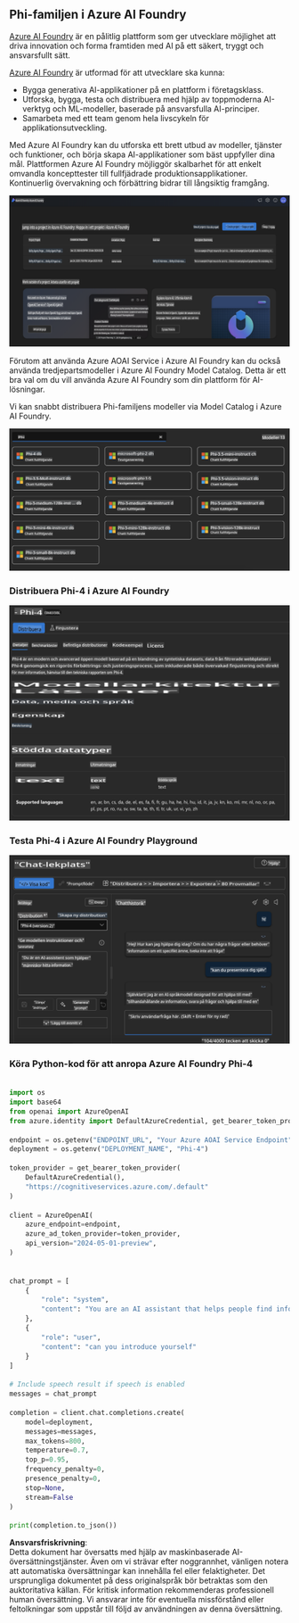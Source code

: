 ## Phi-familjen i Azure AI Foundry

[Azure AI Foundry](https://ai.azure.com) är en pålitlig plattform som ger utvecklare möjlighet att driva innovation och forma framtiden med AI på ett säkert, tryggt och ansvarsfullt sätt.

[Azure AI Foundry](https://ai.azure.com) är utformad för att utvecklare ska kunna:

- Bygga generativa AI-applikationer på en plattform i företagsklass.
- Utforska, bygga, testa och distribuera med hjälp av toppmoderna AI-verktyg och ML-modeller, baserade på ansvarsfulla AI-principer.
- Samarbeta med ett team genom hela livscykeln för applikationsutveckling.

Med Azure AI Foundry kan du utforska ett brett utbud av modeller, tjänster och funktioner, och börja skapa AI-applikationer som bäst uppfyller dina mål. Plattformen Azure AI Foundry möjliggör skalbarhet för att enkelt omvandla koncepttester till fullfjädrade produktionsapplikationer. Kontinuerlig övervakning och förbättring bidrar till långsiktig framgång.

![portal](../../../../../translated_images/AIFoundryPorral.68f0acc7d5f47991d90f78fd199beb1123941bba27c39effe55ebfc1d07f114c.sv.png)

Förutom att använda Azure AOAI Service i Azure AI Foundry kan du också använda tredjepartsmodeller i Azure AI Foundry Model Catalog. Detta är ett bra val om du vill använda Azure AI Foundry som din plattform för AI-lösningar.

Vi kan snabbt distribuera Phi-familjens modeller via Model Catalog i Azure AI Foundry.

![ModelCatalog](../../../../../translated_images/AIFoundryModelCatalog.65aadf44c7a47e16a745104efa3ca2b49580c7be190f901a3da6d6533fc37b07.sv.png)

### **Distribuera Phi-4 i Azure AI Foundry**

![Phi4](../../../../../translated_images/AIFoundryPhi4.dd27d994739126af80d23e8ec9d3bfd7e6b518d3993aa729fdd4c26e1add8d35.sv.png)

### **Testa Phi-4 i Azure AI Foundry Playground**

![Playground](../../../../../translated_images/AIFoundryPlayground.11365174557f8eac71ce4d439d344dd767a1b04701e9ffe73642feefb099188d.sv.png)

### **Köra Python-kod för att anropa Azure AI Foundry Phi-4**

```python

import os  
import base64
from openai import AzureOpenAI  
from azure.identity import DefaultAzureCredential, get_bearer_token_provider  
        
endpoint = os.getenv("ENDPOINT_URL", "Your Azure AOAI Service Endpoint")  
deployment = os.getenv("DEPLOYMENT_NAME", "Phi-4")  
      
token_provider = get_bearer_token_provider(  
    DefaultAzureCredential(),  
    "https://cognitiveservices.azure.com/.default"  
)  
  
client = AzureOpenAI(  
    azure_endpoint=endpoint,  
    azure_ad_token_provider=token_provider,  
    api_version="2024-05-01-preview",  
)  
  

chat_prompt = [
    {
        "role": "system",
        "content": "You are an AI assistant that helps people find information."
    },
    {
        "role": "user",
        "content": "can you introduce yourself"
    }
] 
    
# Include speech result if speech is enabled  
messages = chat_prompt 

completion = client.chat.completions.create(  
    model=deployment,  
    messages=messages,
    max_tokens=800,  
    temperature=0.7,  
    top_p=0.95,  
    frequency_penalty=0,  
    presence_penalty=0,
    stop=None,  
    stream=False  
)  
  
print(completion.to_json())  

```

**Ansvarsfriskrivning**:  
Detta dokument har översatts med hjälp av maskinbaserade AI-översättningstjänster. Även om vi strävar efter noggrannhet, vänligen notera att automatiska översättningar kan innehålla fel eller felaktigheter. Det ursprungliga dokumentet på dess originalspråk bör betraktas som den auktoritativa källan. För kritisk information rekommenderas professionell human översättning. Vi ansvarar inte för eventuella missförstånd eller feltolkningar som uppstår till följd av användningen av denna översättning.
